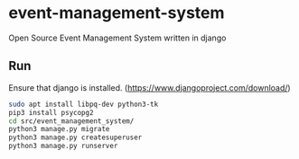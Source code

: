 # event-management-system
Open Source Event Management System written in django

## Run
Ensure that django is installed. (https://www.djangoproject.com/download/)
```bash
sudo apt install libpq-dev python3-tk
pip3 install psycopg2
cd src/event_management_system/
python3 manage.py migrate
python3 manage.py createsuperuser
python3 manage.py runserver
```
